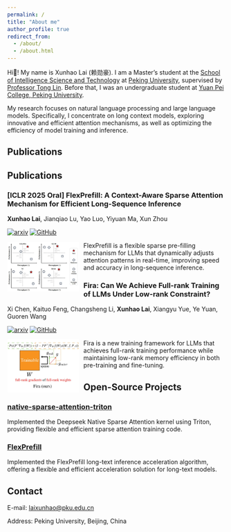 ```yaml
---
permalink: /
title: "About me"
author_profile: true
redirect_from: 
  - /about/
  - /about.html
---
```


Hi👋! My name is Xunhao Lai (赖勋豪). I am a Master’s student at the [School of Intelligence Science and Technology](https://sai.pku.edu.cn/znxyenglish/) at [Peking University](https://english.pku.edu.cn), supervised by [Professor Tong Lin](https://www.cis.pku.edu.cn/szdw/zzjs/lt.htm). Before that, I was an undergraduate student at [Yuan Pei College, Peking University](https://yuanpei.pku.edu.cn/en/).

My research focuses on natural language processing and large language models. Specifically, I concentrate on long context models, exploring innovative and efficient attention mechanisms, as well as optimizing the efficiency of model training and inference.

## Publications

## Publications

### [ICLR 2025 Oral] FlexPrefill: A Context-Aware Sparse Attention Mechanism for Efficient Long-Sequence Inference

**Xunhao Lai**, Jianqiao Lu, Yao Luo, Yiyuan Ma, Xun Zhou

[![arxiv](https://img.shields.io/badge/arXiv-2502.20766-b31b1b.svg?style=flat-square)](https://arxiv.org/abs/2502.20766)
[![GitHub](https://img.shields.io/badge/-GitHub-black?logo=github&style=flat-square)](https://github.com/bytedance/FlexPrefill)

<div style="margin-bottom: 20px;">
<img src="/images/about_flexprefill.jpg" alt="FlexPrefill" style="float: left; width: 33%; margin-right: 10px;">
<p>FlexPrefill is a flexible sparse pre-filling mechanism for LLMs that dynamically adjusts attention patterns in real-time, improving speed and accuracy in long-sequence inference.</p>
</div>

### Fira: Can We Achieve Full-rank Training of LLMs Under Low-rank Constraint?

Xi Chen, Kaituo Feng, Changsheng Li, **Xunhao Lai**, Xiangyu Yue, Ye Yuan, Guoren Wang

[![arxiv](https://img.shields.io/badge/arXiv-2410.01623-b31b1b.svg?style=flat-square)](https://arxiv.org/abs/2410.01623)
[![GitHub](https://img.shields.io/badge/-GitHub-black?logo=github&style=flat-square)](https://github.com/xichen-fy/Fira)

<div style="margin-bottom: 20px;">
<img src="/images/about_fira.jpg" alt="Fira" style="float: left; width: 33%; margin-right: 10px;">
<p>Fira is a new training framework for LLMs that achieves full-rank training performance while maintaining low-rank memory efficiency in both pre-training and fine-tuning.</p>
</div>

## Open-Source Projects

### [native-sparse-attention-triton](https://github.com/XunhaoLai/native-sparse-attention-triton)

Implemented the Deepseek Native Sparse Attention kernel using Triton, providing flexible and efficient sparse attention training code.

### [FlexPrefill](https://github.com/bytedance/FlexPrefill)

Implemented the FlexPrefill long-text inference acceleration algorithm, offering a flexible and efficient acceleration solution for long-text models.

## Contact

E-mail: <laixunhao@pku.edu.cn>

Address: Peking University, Beijing, China
